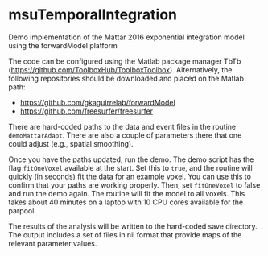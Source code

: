 # msuTemporalIntegration
Demo implementation of the Mattar 2016 exponential integration model using the forwardModel platform

The code can be configured using the Matlab package manager TbTb (https://github.com/ToolboxHub/ToolboxToolbox). Alternatively, the following repositories should be downloaded and placed on the Matlab path:

- https://github.com/gkaguirrelab/forwardModel
- https://github.com/freesurfer/freesurfer

There are hard-coded paths to the data and event files in the routine `demoMattarAdapt`. There are also a couple of parameters there that one could adjust (e.g., spatial smoothing).

Once you have the paths updated, run the demo. The demo script has the flag `fitOneVoxel` available at the start. Set this to `true`, and the routine will quickly (in seconds) fit the data for an example voxel. You can use this to confirm that your paths are working properly. Then, set `fitOneVoxel` to false and run the demo again. The routine will fit the model to all voxels. This takes about 40 minutes on a laptop with 10 CPU cores available for the parpool.

The results of the analysis will be written to the hard-coded save directory. The output includes a set of files in nii format that provide maps of the relevant parameter values.
